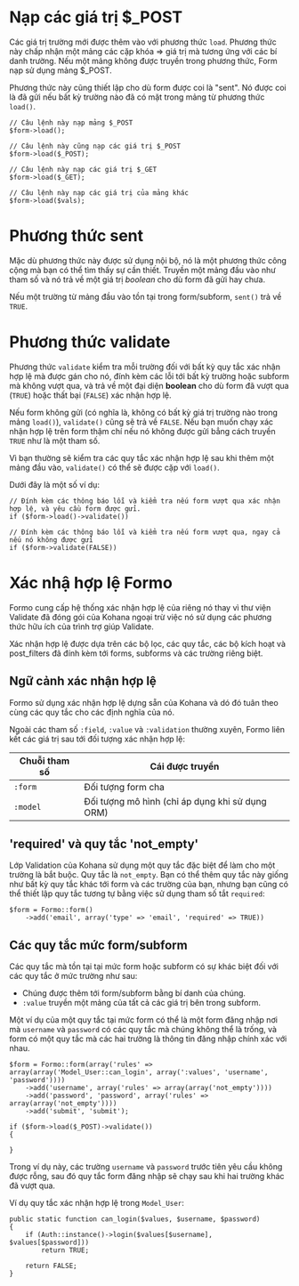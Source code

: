 # Nạp các giá trị $_POST

Các giá trị trường mới được thêm vào với phương thức `load`.
Phương thức này chấp nhận một mảng các cặp khóa => giá trị mà tương ứng với các bí danh trường.
Nếu một mảng không được truyền trong phương thức, Form nạp sử dụng mảng $_POST.

Phương thức này cũng thiết lập cho dù form được coi là "sent".
Nó được coi là đã gửi nếu bất kỳ trường nào đã có mặt trong mảng từ phương thức `load()`.

	// Câu lệnh này nạp mảng $_POST
	$form->load();

	// Câu lệnh này cũng nạp các giá trị $_POST
	$form->load($_POST);

	// Câu lệnh này nạp các giá trị $_GET
	$form->load($_GET);

	// Câu lệnh này nạp các giá trị của mảng khác
	$form->load($vals);

# Phương thức sent

Mặc dù phương thức này được sử dụng nội bộ, nó là một phương thức công cộng mà bạn có thể tìm thấy sự cần thiết.
Truyền một mảng đầu vào như tham số và nó trả về một giá trị *boolean* cho dù form đã gửi hay chưa.

Nếu một trường từ mảng đầu vào tồn tại trong form/subform, `sent()` trả về `TRUE`.

# Phương thức validate

Phương thức `validate` kiểm tra mỗi trường đối với bất kỳ quy tắc xác nhận hợp lệ mà được gán cho nó, đính kèm các lỗi tới bất kỳ trường hoặc subform mà không vượt qua, và trả về một đại diện **boolean** cho dù form đã vượt qua (`TRUE`) hoặc thất bại (`FALSE`) xác nhận hợp lệ.

Nếu form không gửi (có nghĩa là, không có bất kỳ giá trị trường nào trong mảng `load()`), `validate()` cũng sẽ trả về `FALSE`.
Nếu bạn muốn chạy xác nhận hợp lệ trên form thậm chí nếu nó không được gửi bẳng cách truyền `TRUE` như là một tham số.

Vì bạn thường sẽ kiểm tra các quy tắc xác nhận hợp lệ sau khi thêm một mảng đầu vào, `validate()` có thể sẽ được cặp với `load()`.

Dưới đây là một số ví dụ:

	// Đính kèm các thông báo lỗi và kiểm tra nếu form vượt qua xác nhận hợp lệ, và yêu cầu form được gửi.
	if ($form->load()->validate())

	// Đính kèm các thông báo lỗi và kiểm tra nếu form vượt qua, ngay cả nếu nó không được gửi
	if ($form->validate(FALSE))

# Xác nhậ hợp lệ Formo

Formo cung cấp hệ thống xác nhận hợp lệ của riêng nó thay vì thư viện Validate đã đóng gói của Kohana ngoại trừ việc nó sử dụng các phương thức hữu ích của trình trợ giúp Validate.

Xác nhận hợp lệ được dựa trên các bộ lọc, các quy tắc, các bộ kích hoạt và post_filters đã đính kèm tới forms, subforms và các trường riêng biệt.

## Ngữ cảnh xác nhận hợp lệ

Formo sử dụng xác nhận hợp lệ dựng sẵn của Kohana và dó đó tuân theo cùng các quy tắc cho các định nghĩa của nó.

Ngoài các tham số `:field`, `:value` và `:validation` thường xuyên, Formo liên kết các giá trị sau tới đối tượng xác nhận hợp lệ:

Chuỗi tham số		|	Cái được truyền
--------------------|-----------------------
`:form`				|	Đối tượng form cha
`:model`			|	Đối tượng mô hình (chỉ áp dụng khi sử dụng ORM)

## 'required' và quy tắc 'not_empty'

Lớp Validation của Kohana sử dụng một quy tắc đặc biệt để làm cho một trường là bắt buộc.
Quy tắc là `not_empty`.
Bạn có thể thêm quy tắc này giống như bất kỳ quy tắc khác tới form và các trường của bạn, nhưng bạn cũng có thể thiết lập quy tắc tương tự bằng việc sử dụng tham số tắt `required`:

	$form = Formo::form()
		->add('email', array('type' => 'email', 'required' => TRUE))

## Các quy tắc mức form/subform

Các quy tắc mà tồn tại tại mức form hoặc subform có sự khác biệt đối với các quy tắc ở mức trường như sau:

- Chúng được thêm tới form/subform bằng bí danh của chúng.
- `:value` truyền một mảng của tất cả các giá trị bên trong subform.

Một ví dụ của một quy tắc tại mức form có thể là một form đăng nhập nơi mà `username` và `password` có các quy tắc mà chúng không thể là trống, và form có một quy tắc mà các hai trường là thông tin đăng nhập chính xác với nhau.

	$form = Formo::form(array('rules' => array(array('Model_User::can_login', array(':values', 'username', 'password'))))
		->add('username', array('rules' => array(array('not_empty'))))
		->add('password', 'password', array('rules' => array(array('not_empty'))))
		->add('submit', 'submit');

	if ($form->load($_POST)->validate())
	{

	}

Trong ví dụ này, các trường `username` và `password` trước tiên yêu cầu không được rỗng, sau đó quy tắc form đăng nhập sẽ chạy sau khi hai trường khác đã vượt qua.

Ví dụ quy tắc xác nhận hợp lệ trong `Model_User`:

	public static function can_login($values, $username, $password)
	{
		if (Auth::instance()->login($values[$username], $values[$password]))
			return TRUE;

		return FALSE;
	}